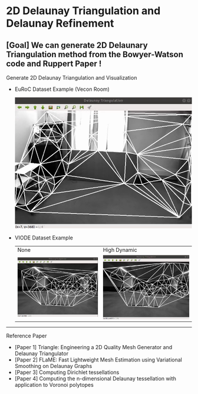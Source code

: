 # 2D Delaunay Triangulation and Delaunay Refinement

## [Goal] We can generate 2D Delaunary Triangulation method from the Bowyer-Watson code and Ruppert Paper !

Generate 2D Delaunay Triangulation and Visualization

- EuRoC Dataset Example (Vecon Room)
  
  <img src="./euroc_vr.png"/>


- VIODE Dataset Example
  
  <table>
      <tr>
         <td> None </td>
         <td> High Dynamic </td>
      </tr> 
      <tr>
         <td><img src="./viode_0_none.png"/> </td>
         <td><img src="./viode_3_high.png"/> </td>
      </tr>
   </table>

---
Reference Paper
  - [Paper 1] Triangle: Engineering a 2D Quality Mesh Generator and Delaunay Triangulator
  - [Paper 2] FLaME: Fast Lightweight Mesh Estimation using Variational Smoothing on Delaunay Graphs
  - [Paper 3] Computing Dirichlet tessellations
  - [Paper 4] Computing the n-dimensional Delaunay tessellation with application to Voronoi polytopes


